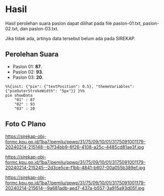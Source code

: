 # Hasil

Hasil perolehan suara paslon dapat dilihat pada file paslon-01.txt, paslon-02.txt, dan paslon-03.txt.

Jika tidak ada, artinya data tersebut belum ada pada SIREKAP.

## Perolehan Suara

 * Paslon 01: **87**.
 * Paslon 02: **93**.
 * Paslon 03: **20**.

```mermaid
%%{init: {"pie": {"textPosition": 0.5}, "themeVariables": {"pieOuterStrokeWidth": "5px"}} }%%
pie showData
    "01" : 87
    "02" : 93
    "03" : 20
```
## Foto C Plano

https://sirekap-obj-formc.kpu.go.id/1ba7/pemilu/ppwp/31/75/09/10/01/3175091001179-20240214-215148--b7f34bb9-6f26-4108-a25c-4485cd81ae3f.jpg

https://sirekap-obj-formc.kpu.go.id/1ba7/pemilu/ppwp/31/75/09/10/01/3175091001179-20240214-215245--2d3ce5ce-f1bb-4841-b607-00a055b389ef.jpg

https://sirekap-obj-formc.kpu.go.id/1ba7/pemilu/ppwp/31/75/09/10/01/3175091001179-20240214-215614--9a681adb-aed7-437a-b557-3a915a93d05f.jpg
